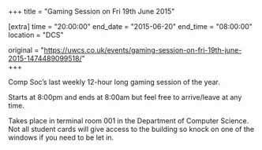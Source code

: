 +++
title = "Gaming Session on Fri 19th June 2015"

[extra]
time = "20:00:00"
end_date = "2015-06-20"
end_time = "08:00:00"
location = "DCS"

original = "https://uwcs.co.uk/events/gaming-session-on-fri-19th-june-2015-1474489099518/"    
+++

Comp Soc’s last weekly 12-hour long gaming session of the year.

Starts at 8:00pm and ends at 8:00am but feel free to arrive/leave at any time.

Takes place in terminal room 001 in the Department of Computer Science. Not all student cards will give access to the building so knock on one of the windows if you need to be let in.

